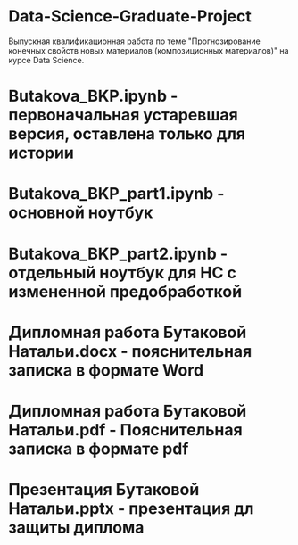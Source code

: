 # Data-Science-Graduate-Project
Выпускная квалификационная работа по теме "Прогнозирование конечных свойств новых материалов (композиционных материалов)" на курсе Data Science.
# Butakova_BKP.ipynb - первоначальная устаревшая версия, оставлена только для истории
# Butakova_BKP_part1.ipynb - основной ноутбук
# Butakova_BKP_part2.ipynb - отдельный ноутбук для НС с измененной предобработкой
# Дипломная работа Бутаковой Натальи.docx - пояснительная записка в формате Word
# Дипломная работа Бутаковой Натальи.pdf - Пояснительная записка в формате pdf
# Презентация Бутаковой Натальи.pptx - презентация дл защиты диплома
